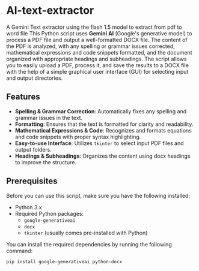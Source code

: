 # AI-text-extractor
A Gemini Text extractor using the flash 1.5 model to extract from pdf to word file
This Python script uses **Gemini AI** (Google's generative model) to process a PDF file and output a well-formatted DOCX file. The content of the PDF is analyzed, with any spelling or grammar issues corrected, mathematical expressions and code snippets formatted, and the document organized with appropriate headings and subheadings. The script allows you to easily upload a PDF, process it, and save the results to a DOCX file with the help of a simple graphical user interface (GUI) for selecting input and output directories.

## Features
- **Spelling & Grammar Correction**: Automatically fixes any spelling and grammar issues in the text.
- **Formatting**: Ensures that the text is formatted for clarity and readability.
- **Mathematical Expressions & Code**: Recognizes and formats equations and code snippets with proper syntax highlighting.
- **Easy-to-use Interface**: Utilizes `tkinter` to select input PDF files and output folders.
- **Headings & Subheadings**: Organizes the content using docx headings to improve the structure.

## Prerequisites
Before you can use this script, make sure you have the following installed:
- Python 3.x
- Required Python packages:
  - `google-generativeai`
  - `docx`
  - `tkinter` (usually comes pre-installed with Python)

You can install the required dependencies by running the following command:

```bash
pip install google-generativeai python-docx
